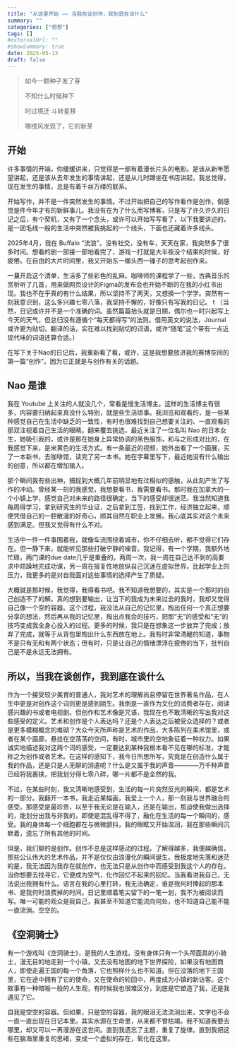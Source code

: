 ```yaml
---
title: "从这里开始 —— 当我在谈创作，我到底在谈什么"
summary: ""
categories: ["想想"]
tags: []
#externalUrl: ""
#showSummary: true
date: 2025-05-13
draft: false
---
```

<!-- 备注 -->
<!-- ## 标题  -->
<!-- **加粗** -->

>如今一颗种子发了芽
>
>不知什么时候种下
>
>时过境迁 斗转星移
>
>哪缕风发现了，它的新芽


## 开始

许多事情的开端，你缓缓讲来，只觉得是一部有着漫长片头的电影。是该从新年愿望讲起，还是该从去年发生的事情讲起，还是从儿时蹲坐在书店讲起，我总觉得，现在发生的事情，总是有着千丝万缕的联系。

开始写作，并不是一件突然发生的事情。不过开始把自己的写作看作是创作，倒感觉是件今年才有的新鲜事儿。我没有在为了什么而写博客，只是写了许久许久的日记之后，有个契机，又有了一个念头，或许可以开始写写看了，以下我要讲述的，是一团毛线一般的生活中突然被我挑起的一个线头，下面也还藏着许多线头。

2025年4月，我在 Buffalo “流浪”。没有社交，没有车，天天在家，我突然多了很多时间。想看的剧一部接一部地看完了，游戏一打就是大半夜没个结束的时候，好疲倦。在自由的大片时间里，我又开始东一榔头西一锤子的思考起创作来。

**一旦**开启这个清单，生活多了些彩色的乱麻。咖啡师的课程学了一些，古典音乐的赏析听了几首，用来做网页设计的Figma的发布会也开始不断的在我的小红书出现。我也不在乎真的有什么结果，所以坚持不了两天，又想换一个学学。突然有一刻我意识到，这么多兴趣七零八落，我坚持不懈的，好像只有写我的日记。
t
（当然，日记或许并不是一个准确的词。虽然篇篇抬头就是日期，偶尔也一时兴起写上今天的天气，但总归没有遵循个“每天都得写”的法则。借用英文的说法，Journal 或许更为贴切，翻译的话，实在难以找到贴切的词语，或许“随笔”这个带有一点近现代味的词语还算合适。）

在写下关于Nao的日记后，我重新看了看，或许，这是我想要放进我的赛博空间的第一篇“创作”。因为它正就是与创作有关的话题。


## Nao 是谁
我在 Youtube 上关注的人就没几个，常看是慢生活博主。这样的生活博主有很多，内容要归纳起来真没什么特别，就是些生活琐事。我浏览和观看的，是一些某种感觉自己在生活中缺乏的一致性，有时也很难找到自己想要关注的、一直观看的那双注视着自己生活的眼睛。翻来覆去挑选，最近关注了一位名叫 Nao 的日本女生，她吸引我的，或许是那在她身上异常协调的黑色服饰，和与之形成对比的，在我感觉下来，是米黄色的生活方式。有一条最近的视频，她外出看了一个画展，买了一本新书，去咖啡馆，读完了另一本书。她在字幕里写下，最近她没有什么输出的创意，所以都在增加输入。

那个瞬间我有些出神，捕捉到大概几年前明显地有过相似的感触，从此刻产生了写作的冲动。曾经某一刻的我感觉，我想要看书，我需要看书。那时我在加拿大的一个小镇上学，感觉自己对未来的路径很确定，当下的感受却很迷茫。我当然知道我每周得学习，拿到研究生的毕业证，之后拿到工签，找到工作，经济独立起来，顺便凭借自己的一腔散漫的好奇心，顺其自然在职业上发展。我心底其实对这个未来感到满足。但我又觉得有什么不对。

生活中一件一件事围着我，就像车流围绕着城市，你不仔细去听，都不觉得它们存在。但一静下来，就能听见那些打破宁静的噪音。我记得，有一个学期，我额外地忙碌，两门课的due date几乎是重叠的。两周一次，我一周在自己达不到的高要求中烦躁地完成功课，另一周在报复性地放纵自己沉迷在虚拟世界。比起学业上的压力，我更多的是对自我面对这些事情的选择产生了质疑。

大概就是那时候，我觉得，我得看书吧。我不知道我想要的，其实是一个那时的自己创造不了的解。真的想到要输出，让当下的我成为未来过去的我时，我却又觉得自己像一个空的容器。这个过程，我没法从自己的记忆里，掏出任何一个真正想要分享的想法，然后再从我的记忆里，掏出点我会的技巧，把那“无”的感受和“无”的技巧变成我全身心投入的过程。更多的时候，我只是在想象这一步放弃了完成；放弃了完成，就等于从背包里掏出什么东西放在地上。我有时非常清醒的知道，事物不是只有无和有两个状态；但有时，只是让自己的情绪漂浮在疲倦的当下，批判自己是不是永远无法拥有。


## 所以，当我在谈创作，我到底在谈什么

作为一个接受较少美育的普通人，我对艺术的理解尚且停留在世界著名作品，在人生中更是对创作这个词则更是感到陌生。我倒是一直作为文化的消费者存在，阅读感兴趣的书或者电视剧。但创作和艺术像是咒语，我现在也不敢清晰的写出我对这些感受的定义。艺术和创作是个人表达吗？还是个人表达之后被受众选择的？或者是更多模糊概念的堆砌？大众今天所声称是艺术的作品，大多陈列在美术馆里，或者在某个画廊，悬挂在空荡荡的空间，有时，城市里的空地象征着一种权力。如果诚实地描述我对这两个词的感受，一定要达到某种我根本看不见在哪的标准，才能称之为创作或者艺术。在这样的感知下，我今日所思所写，究竟是在创造什么属于我的作品，还是只是人无聊的消遣呢？什么是又属于我的声音————万千种声音已经将我裹挟，把我划分得七零八碎，哪一片都不是全然的我。

不过，在某些时刻，我又清晰地感受到，生活的每一片突然反光的瞬间，都是艺术的一部分。我翻开一本书，我走近某幅画，我爱上一个人，那一刻我与世界融合的感受。那感受是最珍贵，以至于我无论是在输入，还是在输出，那迫使我做出选择的，能划分出我与非我的，即使是混乱得不得了，融化在生活的每一个瞬间的，感受。我的身体每一个细胞都在与微微颤抖，我的眼眶又开始湿润，我在那些瞬间沉默着，遗忘了所有其他的时间。

但是，我们聊的是创作。创作不总是这样感动的过程。了解得越多，我便越确信，那些公认伟大的艺术作品，并不是仅仅由浪漫化的瞬间诞生。我极度地失落和迷茫的是，我无法因为我存在就创作，也无法只是从创作中而感受到我这个人的存在。当你想要去找寻它，它便成为空气，化作回忆不起来的回忆。当我看进我自己，无法说出我拥有什么。语言在我的心里打转，我无法确定，谁是我何时捧起的那本书、是我何时浪费掉的时间。日记里顺着笔尖留下的一笔一划，我不为被阅读而写。唯一可能的观众是我自己，我甚至不知道它能流向何处，也不知道自己能不能一直流淌。空空的。

## 《空洞骑士》
有一个游戏叫《空洞骑士》，是我的人生游戏。没有身体只有一个头颅面具的小骑士，漫无目的地走到一个小镇，又去没有地图的地下世界探险，如果没有地图商人，即使走遍王国的每一个角落，它也照样什么也不知道。但在没落的地下王国里，它在途中拥有了它的使命，又在使命的轮回中，再度成为小镇的新访客。这个故事有一种暗喻一般的人生观，有时候我也很难区分，到底是它塑造了我，还是我遇见了它。

自我是空空的容器。但如果，只是空的容器，我的眼泪无法流淌出来，文字也不会一直一直出现在日记本里。其实水源在生命里，从来都不曾枯竭。我不知道我要去哪里，却又可以一再漫游在这世间。直到我遗忘了主题，重复了旋律。直到我把这些在脑海里重复的思绪，变成一个虚拟的存在，氧化在这里。

